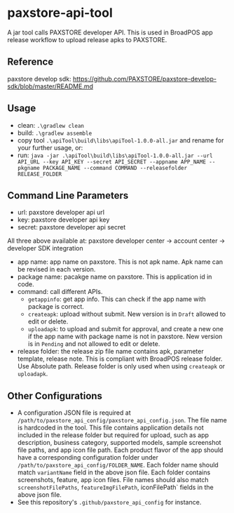 # paxstore-api-tool
A jar tool calls PAXSTORE developer API. This is used in BroadPOS app release workflow to upload release apks to PAXSTORE.

## Reference
paxstore develop sdk: https://github.com/PAXSTORE/paxstore-develop-sdk/blob/master/README.md

## Usage
- clean: `.\gradlew clean`
- build: `.\gradlew assemble`
- copy tool `.\apiTool\build\libs\apiTool-1.0.0-all.jar` and rename for your further usage, or:
- run: `java -jar .\apiTool\build\libs\apiTool-1.0.0-all.jar --url API_URL --key API_KEY --secret API_SECRET --appname APP_NAME --pkgname PACKAGE_NAME --command COMMAND --releasefolder RELEASE_FOLDER`

## Command Line Parameters
- url: paxstore developer api url
- key: paxstore developer api key
- secret: paxstore developer api secret

All three above available at: paxstore developer center -> account center -> developer SDK integration

- app name: app name on paxstore. This is not apk name. Apk name can be revised in each version.
- package name: pacakge name on paxstore. This is application id in code.
- command: call different APIs. 
  - `getappinfo`: get app info. This can check if the app name with package is correct.
  - `createapk`: upload without submit. New version is in `Draft` allowed to edit or delete.
  - `uploadapk`: to upload and submit for approval, and create a new one if the app name with package name is not in paxstore. New version is in `Pending` and not allowed to edit or delete.
- release folder: the release zip file name contains apk, parameter template, release note. This is compliant with BroadPOS release folder. Use Absolute path. Release folder is only used when using `createapk` or `uploadapk`.

## Other Configurations
- A configuration JSON file is required at `/path/to/paxstore_api_config/paxstore_api_config.json`. The file name is hardcoded in the tool. This file contains application details not included in the release folder but required for upload, such as app description, business category, supported models, sample screenshot file paths, and app icon file path. Each product flavor of the app should have a corresponding configuration folder under `/path/to/paxstore_api_config/FOLDER_NAME`. Each folder name should match `variantName` field in the above json file. Each folder contains screenshots, feature, app icon files. File names should also match `screenshotFilePaths`, `featureImgFilePath`, iconFilePath` fields in the above json file.
- See this repository's `.github/paxstore_api_config` for instance.